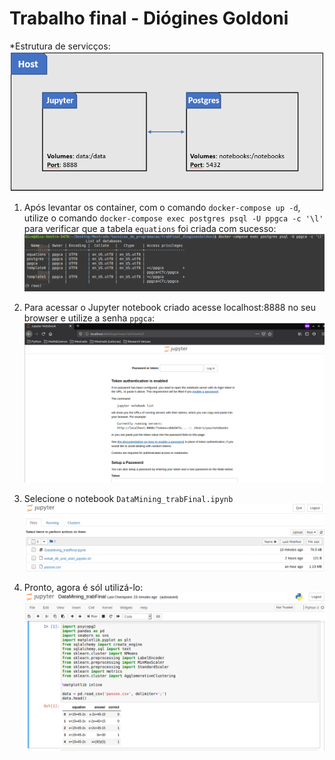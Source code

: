 # Trabalho final - Diógines Goldoni

*Estrutura  de servicços:
![Estrutura de serviços](https://github.com/dicogoldoni/tecnicasProg_trabFinal_dioginesGoldoni/blob/master/images/docker_image.png)

1. Após levantar os container, com o comando `docker-compose up -d`, utilize o comando `docker-compose exec postgres psql -U ppgca -c '\l'` para verificar que a tabela `equations` foi criada com sucesso:
![Checando o banco de dados](https://github.com/dicogoldoni/tecnicasProg_trabFinal_dioginesGoldoni/blob/master/images/database1.png)


2. Para acessar o Jupyter notebook criado acesse localhost:8888 no seu browser e utilize a senha `ppgca`:
![Jupyter login](https://github.com/dicogoldoni/tecnicasProg_trabFinal_dioginesGoldoni/blob/master/images/jupyter_1.png)


3. Selecione o notebook `DataMining_trabFinal.ipynb`
![Jupyter notebook](https://github.com/dicogoldoni/tecnicasProg_trabFinal_dioginesGoldoni/blob/master/images/jupyter2.png)


4. Pronto, agora é sól utilizá-lo:
![Jupyter notebook](https://github.com/dicogoldoni/tecnicasProg_trabFinal_dioginesGoldoni/blob/master/images/jupyter3.png)
